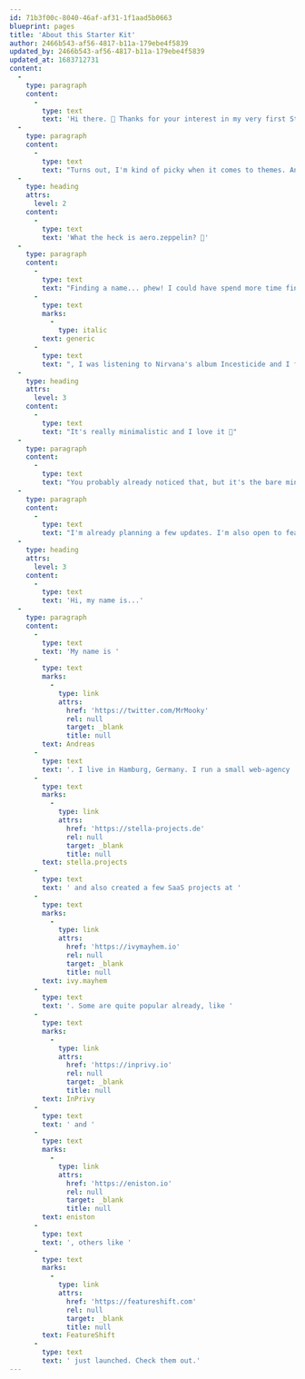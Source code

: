 ```yaml
---
id: 71b3f00c-8040-46af-af31-1f1aad5b0663
blueprint: pages
title: 'About this Starter Kit'
author: 2466b543-af56-4817-b11a-179ebe4f5839
updated_by: 2466b543-af56-4817-b11a-179ebe4f5839
updated_at: 1683712731
content:
  -
    type: paragraph
    content:
      -
        type: text
        text: 'Hi there. 👋 Thanks for your interest in my very first Statamic Starter Kit. For the past months, I wanted to get back to writing more. Clearing my mind, losing some unnecessary thoughts. I started with Ghost, because I did not want to create a theme or anything and just wanted to get started quickly.'
  -
    type: paragraph
    content:
      -
        type: text
        text: "Turns out, I'm kind of picky when it comes to themes. And I didn't like a single one they offered. So I said screw it, Statamic is better anyway. So let's just create a theme that I like for a system that I know."
  -
    type: heading
    attrs:
      level: 2
    content:
      -
        type: text
        text: 'What the heck is aero.zeppelin? 🧐'
  -
    type: paragraph
    content:
      -
        type: text
        text: "Finding a name... phew! I could have spend more time finding a name than actually building the template, setting everything up and putting it on the marketplace. Anyway, while thinking about something that doesn't sound too "
      -
        type: text
        marks:
          -
            type: italic
        text: generic
      -
        type: text
        text: ", I was listening to Nirvana's album Incesticide and I figured why not name it after a song. So yeah, here we are."
  -
    type: heading
    attrs:
      level: 3
    content:
      -
        type: text
        text: "It's really minimalistic and I love it 🤩"
  -
    type: paragraph
    content:
      -
        type: text
        text: "You probably already noticed that, but it's the bare minimum you'd expect from a blog theme. And I really like it that way. No fancy gimmicks, no clutter and air to breath."
  -
    type: paragraph
    content:
      -
        type: text
        text: "I'm already planning a few updates. I'm also open to feature requests, but only if they don't bloat the overall theme. DM me on Twitter, Link below."
  -
    type: heading
    attrs:
      level: 3
    content:
      -
        type: text
        text: 'Hi, my name is...'
  -
    type: paragraph
    content:
      -
        type: text
        text: 'My name is '
      -
        type: text
        marks:
          -
            type: link
            attrs:
              href: 'https://twitter.com/MrMooky'
              rel: null
              target: _blank
              title: null
        text: Andreas
      -
        type: text
        text: '. I live in Hamburg, Germany. I run a small web-agency '
      -
        type: text
        marks:
          -
            type: link
            attrs:
              href: 'https://stella-projects.de'
              rel: null
              target: _blank
              title: null
        text: stella.projects
      -
        type: text
        text: ' and also created a few SaaS projects at '
      -
        type: text
        marks:
          -
            type: link
            attrs:
              href: 'https://ivymayhem.io'
              rel: null
              target: _blank
              title: null
        text: ivy.mayhem
      -
        type: text
        text: '. Some are quite popular already, like '
      -
        type: text
        marks:
          -
            type: link
            attrs:
              href: 'https://inprivy.io'
              rel: null
              target: _blank
              title: null
        text: InPrivy
      -
        type: text
        text: ' and '
      -
        type: text
        marks:
          -
            type: link
            attrs:
              href: 'https://eniston.io'
              rel: null
              target: _blank
              title: null
        text: eniston
      -
        type: text
        text: ', others like '
      -
        type: text
        marks:
          -
            type: link
            attrs:
              href: 'https://featureshift.com'
              rel: null
              target: _blank
              title: null
        text: FeatureShift
      -
        type: text
        text: ' just launched. Check them out.'
---
```

